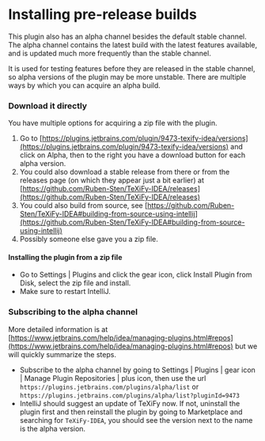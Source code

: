 # Installing pre-release builds

This plugin also has an alpha channel besides the default stable channel.
The alpha channel contains the latest build with the latest features available, and is updated much more frequently than the stable channel.

It is used for testing features before they are released in the stable channel, so alpha versions of the plugin may be more unstable.
There are multiple ways by which you can acquire an alpha build.

### Download it directly

You have multiple options for acquiring a zip file with the plugin.

1. Go to [https://plugins.jetbrains.com/plugin/9473-texify-idea/versions](https://plugins.jetbrains.com/plugin/9473-texify-idea/versions) and click on Alpha, then to the right you have a download button for each alpha version.
2. You could also download a stable release from there or from the releases page (on which they appear just a bit earlier) at [https://github.com/Ruben-Sten/TeXiFy-IDEA/releases](https://github.com/Ruben-Sten/TeXiFy-IDEA/releases)
3. You could also build from source, see [https://github.com/Ruben-Sten/TeXiFy-IDEA#building-from-source-using-intellij](https://github.com/Ruben-Sten/TeXiFy-IDEA#building-from-source-using-intellij)
4. Possibly someone else gave you a zip file.

#### Installing the plugin from a zip file

* Go to <ui-path>Settings | Plugins</ui-path> and click the gear icon, click Install Plugin from Disk, select the zip file and install.
* Make sure to restart IntelliJ.

### Subscribing to the alpha channel

More detailed information is at [https://www.jetbrains.com/help/idea/managing-plugins.html#repos](https://www.jetbrains.com/help/idea/managing-plugins.html#repos) but we will quickly summarize the steps.

* Subscribe to the alpha channel by going to <ui-path>Settings | Plugins | gear icon | Manage Plugin Repositories | plus icon</ui-path>, then use the url `https://plugins.jetbrains.com/plugins/alpha/list` or `https://plugins.jetbrains.com/plugins/alpha/list?pluginId=9473`
* IntelliJ should suggest an update of TeXiFy now. If not, uninstall the plugin first and then reinstall the plugin by going to Marketplace and searching for `TeXiFy-IDEA`, you should see the version next to the name is the alpha version.
